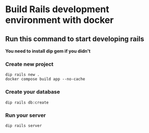 # Build Rails development environment with docker

## Run this command to start developing rails
**You need to install dip gem if you didn't**

### Create new project
```
dip rails new .
docker compose build app --no-cache	
```

### Create your database
```
dip rails db:create
```

### Run your server
```
dip rails server
```
